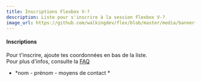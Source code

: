 ```yaml
---
title: Inscriptions Flexbox V-?
description: Liste pour s'inscrire à la session Flexbox V-?
image_url: https://github.com/walkingdev/flex/blob/master/media/banner-flexbox.jpg?raw=true
---
```


#### Inscriptions

Pour t'inscrire, ajoute tes coordonnées en bas de la liste.  
Pour plus d'infos, consulte la [FAQ](http://walkingdev.fr/#walkingdev/flex/blob/master/faq.md)  

* *nom - prénom - moyens de contact *

